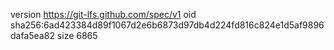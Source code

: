 version https://git-lfs.github.com/spec/v1
oid sha256:6ad423384d89f1067d2e6b6873d97db4d224fd816c824e1d5af9896dafa5ea82
size 6865
